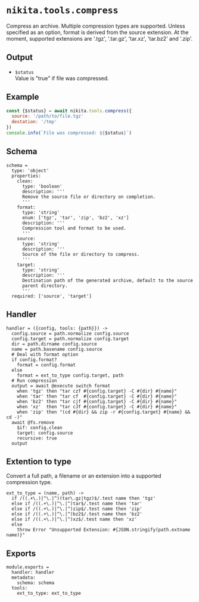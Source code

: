 
# `nikita.tools.compress`

Compress an archive. Multiple compression types are supported. Unless
specified as an option, format is derived from the source extension. At the
moment, supported extensions are '.tgz', '.tar.gz', 'tar.xz', 'tar.bz2' and '.zip'.

## Output

* `$status`   
  Value is "true" if file was compressed.   

## Example

```js
const {$status} = await nikita.tools.compress({
  source: '/path/to/file.tgz'
  destation: '/tmp'
})
console.info(`File was compressed: ${$status}`)
```


## Schema

    schema =
      type: 'object'
      properties:
        clean:
          type: 'boolean'
          description: '''
          Remove the source file or directory on completion.
          '''
        format:
          type: 'string'
          enum: ['tgz', 'tar', 'zip', 'bz2', 'xz']
          description: '''
          Compression tool and format to be used.
          '''
        source:
          type: 'string'
          description: '''
          Source of the file or directory to compress.
          '''
        target:
          type: 'string'
          description: '''
          Destination path of the generated archive, default to the source
          parent directory.
          '''
      required: ['source', 'target']

## Handler

    handler = ({config, tools: {path}}) ->
      config.source = path.normalize config.source
      config.target = path.normalize config.target
      dir = path.dirname config.source
      name = path.basename config.source
      # Deal with format option
      if config.format?
        format = config.format
      else
        format = ext_to_type config.target, path
      # Run compression
      output = await @execute switch format
        when 'tgz' then "tar czf #{config.target} -C #{dir} #{name}"
        when 'tar' then "tar cf  #{config.target} -C #{dir} #{name}"
        when 'bz2' then "tar cjf #{config.target} -C #{dir} #{name}"
        when 'xz'  then "tar cJf #{config.target} -C #{dir} #{name}"
        when 'zip' then "(cd #{dir} && zip -r #{config.target} #{name} && cd -)"
      await @fs.remove
        $if: config.clean
        target: config.source
        recursive: true
      output

## Extention to type

Convert a full path, a filename or an extension into a supported compression 
type.

    ext_to_type = (name, path) ->
      if /((.+\.)|^\.|^)(tar\.gz|tgz)$/.test name then 'tgz'
      else if /((.+\.)|^\.|^)tar$/.test name then 'tar'
      else if /((.+\.)|^\.|^)zip$/.test name then 'zip'
      else if /((.+\.)|^\.|^)bz2$/.test name then 'bz2'
      else if /((.+\.)|^\.|^)xz$/.test name then 'xz'
      else
        throw Error "Unsupported Extension: #{JSON.stringify(path.extname name)}"

## Exports

    module.exports =
      handler: handler
      metadata:
        schema: schema
      tools:
        ext_to_type: ext_to_type
